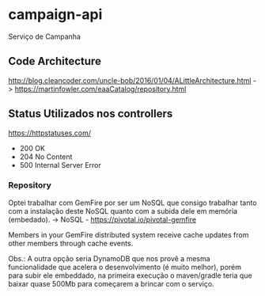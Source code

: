 # campaign-api
Serviço de Campanha

## Code Architecture

http://blog.cleancoder.com/uncle-bob/2016/01/04/ALittleArchitecture.html
  -> https://martinfowler.com/eaaCatalog/repository.html

## Status Utilizados nos controllers

https://httpstatuses.com/

  - 200 OK
  - 204 No Content
  - 500 Internal Server Error

### Repository
Optei trabalhar com GemFire por ser um NoSQL que consigo trabalhar tanto com a instalação deste NoSQL quanto com a subida dele em memória (embedado).
 -> NoSQL - https://pivotal.io/pivotal-gemfire

Members in your GemFire distributed system receive cache updates from other members through cache events.

Obs.: A outra opção seria DynamoDB que nos provê a mesma funcionalidade que acelera o desenvolvimento (é muito melhor), porém para subir ele embeddado, na primeira execução o maven/gradle teria que baixar quase 500Mb para começarem a brincar com o serviço.

